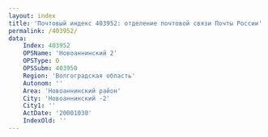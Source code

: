 ```yaml
---
layout: index
title: 'Почтовый индекс 403952: отделение почтовой связи Почты России'
permalink: /403952/
data:
    Index: 403952
    OPSName: 'Новоаннинский 2'
    OPSType: О
    OPSSubm: 403950
    Region: 'Волгоградская область'
    Autonom: ''
    Area: 'Новоаннинский район'
    City: 'Новоаннинский -2'
    City1: ''
    ActDate: '20001030'
    IndexOld: ''
---
```


